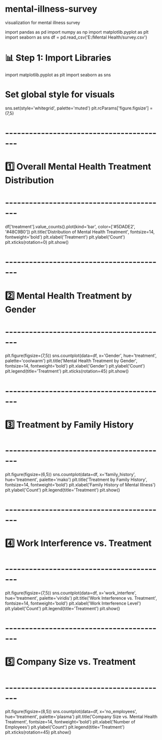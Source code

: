 # mental-illness-survey
visualization for mental illness survey 


import pandas as pd
import numpy as np
import matplotlib.pyplot as plt
import seaborn as sns
df = pd.read_csv('E:/Mental Health/survey.csv')



# 📊 Step 1: Import Libraries
import matplotlib.pyplot as plt
import seaborn as sns

# Set global style for visuals
sns.set(style='whitegrid', palette='muted')
plt.rcParams['figure.figsize'] = (7,5)

# -----------------------------------------
# 1️⃣ Overall Mental Health Treatment Distribution
# -----------------------------------------
df['treatment'].value_counts().plot(kind='bar', color=['#5DADE2', '#48C9B0'])
plt.title('Distribution of Mental Health Treatment', fontsize=14, fontweight='bold')
plt.xlabel('Treatment')
plt.ylabel('Count')
plt.xticks(rotation=0)
plt.show()

# -----------------------------------------
# 2️⃣ Mental Health Treatment by Gender
# -----------------------------------------
plt.figure(figsize=(7,5))
sns.countplot(data=df, x='Gender', hue='treatment', palette='coolwarm')
plt.title('Mental Health Treatment by Gender', fontsize=14, fontweight='bold')
plt.xlabel('Gender')
plt.ylabel('Count')
plt.legend(title='Treatment')
plt.xticks(rotation=45)
plt.show()

# -----------------------------------------
# 3️⃣ Treatment by Family History
# -----------------------------------------
plt.figure(figsize=(6,5))
sns.countplot(data=df, x='family_history', hue='treatment', palette='mako')
plt.title('Treatment by Family History', fontsize=14, fontweight='bold')
plt.xlabel('Family History of Mental Illness')
plt.ylabel('Count')
plt.legend(title='Treatment')
plt.show()

# -----------------------------------------
# 4️⃣ Work Interference vs. Treatment
# -----------------------------------------
plt.figure(figsize=(7,5))
sns.countplot(data=df, x='work_interfere', hue='treatment', palette='viridis')
plt.title('Work Interference vs. Treatment', fontsize=14, fontweight='bold')
plt.xlabel('Work Interference Level')
plt.ylabel('Count')
plt.legend(title='Treatment')
plt.show()

# -----------------------------------------
# 5️⃣ Company Size vs. Treatment
# -----------------------------------------
plt.figure(figsize=(8,5))
sns.countplot(data=df, x='no_employees', hue='treatment', palette='plasma')
plt.title('Company Size vs. Mental Health Treatment', fontsize=14, fontweight='bold')
plt.xlabel('Number of Employees')
plt.ylabel('Count')
plt.legend(title='Treatment')
plt.xticks(rotation=45)
plt.show()
